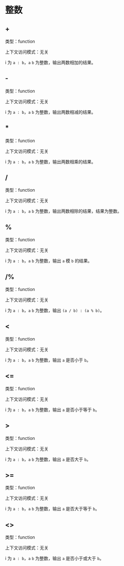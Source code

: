# 整数

## +

类型：function

上下文访问模式：无关

i 为 `a : b`，`a` `b` 为整数，输出两数相加的结果。

## -

类型：function

上下文访问模式：无关

i 为 `a : b`，`a` `b` 为整数，输出两数相减的结果。

## *

类型：function

上下文访问模式：无关

i 为 `a : b`，`a` `b` 为整数，输出两数相乘的结果。

## /

类型：function

上下文访问模式：无关

i 为 `a : b`，`a` `b` 为整数，输出两数相除的结果，结果为整数。

## %

类型：function

上下文访问模式：无关

i 为 `a : b`，`a` `b` 为整数，输出 `a` 模 `b` 的结果。

## /%

类型：function

上下文访问模式：无关

i 为 `a : b`，`a` `b` 为整数，输出 `(a / b) : (a % b)`。

## <

类型：function

上下文访问模式：无关

i 为 `a : b`，`a` `b` 为整数，输出 `a` 是否小于 `b`。

## <=

类型：function

上下文访问模式：无关

i 为 `a : b`，`a` `b` 为整数，输出 `a` 是否小于等于 `b`。

## >

类型：function

上下文访问模式：无关

i 为 `a : b`，`a` `b` 为整数，输出 `a` 是否大于 `b`。

## >=

类型：function

上下文访问模式：无关

i 为 `a : b`，`a` `b` 为整数，输出 `a` 是否大于等于 `b`。

## <>

类型：function

上下文访问模式：无关

i 为 `a : b`，`a` `b` 为整数，输出 `a` 是否小于或大于 `b`。
